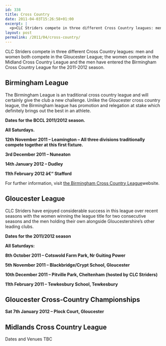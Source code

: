 ```yaml
---
id: 338
title: Cross Country
date: 2011-04-03T15:26:58+01:00
excerpt: |
  <p>CLC Striders compete in three different Cross Country leagues: men and women both compete in the Gloucester League; the women compete in the Midland Cross Country League and the men have entered the Birmingham Cross Country League for the 2011-2012 season.</p><h2>Birmingham League</h2><p>The Birmingham League is an traditional cross country league and will certainly give the club a new challenge. Unlike the Gloucester cross country league, the Birmingham league has promotion and relegation at stake which definitely brings out the best in an athlete.</p><p><b>Dates for the BCCL 2011/2012 season.</b></p><p><b>All Saturdays.</b></p><p><b>12th November 2011 - Leamington - All three divisions traditionally compete together at this first fixture.</b></p><p><b>3rd December 2011 - Nuneaton</b></p><p><b>14th January 2012 - Dudley</b></p><p><b>11th February 2012 â€“ Stafford</b></p><p>For further information, visit <a href="http://www.birminghamccleague.co.uk/" target="_blank" rel="nofollow">the Birmingham Cross Country League</a>website.</p><h2>Gloucester League</h2><p>CLC Striders have enjoyed considerable success in this league over recent seasons with the women winning the league title for two consecutive seasons and the men holding their own alongside Gloucestershire's other leading clubs.</p><p><b>Dates for the 2011/2012 season</b></p><p><b>All Saturdays:</b></p><p><b>8th October 2011 - Cotswold Farm Park, Nr Guiting Power</b></p><p><b>5th November 2011 - Blackbridge/Crypt School, Gloucester</b></p><p><b>10th December 2011 - Pitville Park, Cheltenham (hosted by CLC Striders)</b></p><p><b>11th February 2011 - Tewkesbury School, Tewkesbury </b></p><h2>Gloucester Cross-Country Championships</h2><p><b>Sat 7th January 2012 - Plock Court, Gloucester</b></p><h2>Midlands Cross Country League</h2><p>Dates and Venues TBC</p>
layout: post
permalink: /2011/04/cross-country/
---
```

CLC Striders compete in three different Cross Country leagues: men and women both compete in the Gloucester League; the women compete in the Midland Cross Country League and the men have entered the Birmingham Cross Country League for the 2011-2012 season.

## Birmingham League

The Birmingham League is an traditional cross country league and will certainly give the club a new challenge. Unlike the Gloucester cross country league, the Birmingham league has promotion and relegation at stake which definitely brings out the best in an athlete.

**Dates for the BCCL 2011/2012 season.**

**All Saturdays.**

**12th November 2011 &#8211; Leamington &#8211; All three divisions traditionally compete together at this first fixture.**

**3rd December 2011 &#8211; Nuneaton**

**14th January 2012 &#8211; Dudley**

**11th February 2012 â€“ Stafford**

For further information, visit <a href="http://www.birminghamccleague.co.uk/" target="_blank" rel="nofollow">the Birmingham Cross Country League</a>website.

## Gloucester League

CLC Striders have enjoyed considerable success in this league over recent seasons with the women winning the league title for two consecutive seasons and the men holding their own alongside Gloucestershire&#8217;s other leading clubs.

**Dates for the 2011/2012 season**

**All Saturdays:**

**8th October 2011 &#8211; Cotswold Farm Park, Nr Guiting Power**

**5th November 2011 &#8211; Blackbridge/Crypt School, Gloucester**

**10th December 2011 &#8211; Pitville Park, Cheltenham (hosted by CLC Striders)**

**11th February 2011 &#8211; Tewkesbury School, Tewkesbury** 

## Gloucester Cross-Country Championships

**Sat 7th January 2012 &#8211; Plock Court, Gloucester**

## Midlands Cross Country League

Dates and Venues TBC